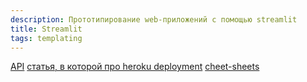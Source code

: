 ```yaml
---
description: Прототипирование web-приложений с помощью streamlit
title: Streamlit
tags: templating
---
```

[API](https://docs.streamlit.io/en/stable/api.html)
[статья, в которой про heroku deployment](https://towardsdatascience.com/quickly-build-and-deploy-an-application-with-streamlit-988ca08c7e83)
[cheet-sheets](https://share.streamlit.io/daniellewisdl/streamlit-cheat-sheet/app.py)

